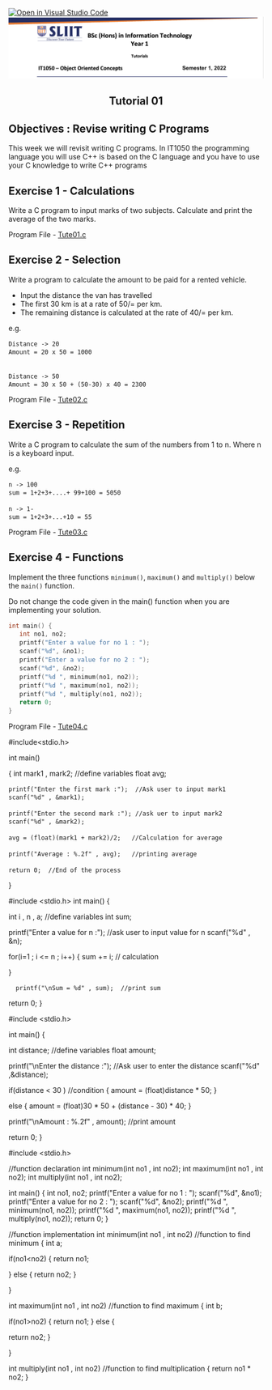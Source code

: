 [![Open in Visual Studio Code](https://classroom.github.com/assets/open-in-vscode-f059dc9a6f8d3a56e377f745f24479a46679e63a5d9fe6f495e02850cd0d8118.svg)](https://classroom.github.com/online_ide?assignment_repo_id=6961353&assignment_repo_type=AssignmentRepo)
![logo](/resources/tutelogo.png)

## <div align="center">Tutorial 01</div>

## Objectives : Revise writing C Programs

This week we will revisit writing C programs.  In IT1050 the programming language you will use C++ is based on the C language and you have to use your C knowledge to write C++ programs

## Exercise 1 - Calculations

Write a C program to input marks of two subjects. Calculate and print the average of the two marks.

Program File - [Tute01.c](Tute01.c)
 
## Exercise 2 - Selection

Write a program to calculate the amount to be paid for a rented vehicle.

*	Input the distance the van has travelled
*	The first 30 km is at a rate of 50/= per km.
*	The remaining distance is calculated at the rate of 40/= per km.


e.g.

```
Distance -> 20
Amount = 20 x 50 = 1000


Distance -> 50
Amount = 30 x 50 + (50-30) x 40 = 2300 
```
Program File - [Tute02.c](Tute02.c)

## Exercise 3 - Repetition

Write a C program to calculate the sum of the numbers from 1 to n.
Where n is a keyboard input.

e.g.
```
n -> 100
sum = 1+2+3+....+ 99+100 = 5050

n -> 1-
sum = 1+2+3+...+10 = 55
```
Program File - [Tute03.c](Tute03.c)

## Exercise 4 - Functions

Implement the three functions ```minimum()```, ```maximum()``` and ```multiply()``` below the ```main()``` function.

Do not change the code given in the main() function when you are implementing your solution.

```c
int main() {
   int no1, no2;
   printf("Enter a value for no 1 : ");
   scanf("%d", &no1);
   printf("Enter a value for no 2 : ");
   scanf("%d", &no2);
   printf("%d ", minimum(no1, no2));
   printf("%d ", maximum(no1, no2));
   printf("%d ", multiply(no1, no2));
   return 0;
}
```
Program File - [Tute04.c](Tute04.c)

#include<stdio.h>

int main()

{
	int mark1 , mark2; //define variables
	float avg;
	
	printf("Enter the first mark :");  //Ask user to input mark1
	scanf("%d" , &mark1);
	
	printf("Enter the second mark :"); //ask uer to input mark2
	scanf("%d" , &mark2);
	
	avg = (float)(mark1 + mark2)/2;   //Calculation for average
	
	printf("Average : %.2f" , avg);   //printing average
	
	return 0;  //End of the process
	
}

#include <stdio.h>
int main() {
  
  int i , n , a;  //define variables
  int sum;


  printf("Enter a value for n :");   //ask user to input value for n
  scanf("%d" , &n);

  for(i=1 ; i <= n ; i++)
  {
    sum += i;  // calculation

  }

      printf("\nSum = %d" , sum);  //print sum

  return 0;
}

#include <stdio.h>

int main() {

  int distance;   //define variables
  float amount;

  printf("\nEnter the distance :");   //Ask user to enter the distance
  scanf("%d" ,&distance);

  if(distance < 30 )    //condition
  {
    amount = (float)distance * 50;
  }

  else 
  {
    amount = (float)30 * 50 + (distance - 30) * 40;
  }
  
printf("\nAmount : %.2f" , amount);   //print amount

  return 0;
}

#include <stdio.h>


//function declaration
int minimum(int no1 , int no2);
int maximum(int no1 , int no2);
int multiply(int no1 , int no2);

int main() {
   int no1, no2;
   printf("Enter a value for no 1 : ");
   scanf("%d", &no1);
   printf("Enter a value for no 2 : ");
   scanf("%d", &no2);
   printf("%d ", minimum(no1, no2));
   printf("%d ", maximum(no1, no2));
   printf("%d ", multiply(no1, no2));
   return 0;
}


//function implementation
int minimum(int no1 , int no2)  //function to find minimum
{
int a;

  if(no1<no2)
  {
    return no1;

  }
  else
  {
    return no2;
  }

  }

  int maximum(int no1 , int no2)  //function to find maximum
  {
  int b;

  if(no1>no2)
  {
  return no1;
  }
  else
  {
    
   return no2;
  }


  }

  int multiply(int no1 , int no2)  //function to find multiplication
  {
    return no1 * no2;
  }